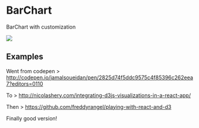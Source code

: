 # BarChart

BarChart with customization

![](https://github.com/jamalsoueidan/react-application-library/blob/master/src/components/bar_chart/screenshot.png?raw=true)

## Examples

Went from codepen >
http://codepen.io/jamalsoueidan/pen/2825d74f5ddc9575c4f85396c262eea7?editors=0110

To >
http://nicolashery.com/integrating-d3js-visualizations-in-a-react-app/

Then >
https://github.com/freddyrangel/playing-with-react-and-d3

Finally good version!
